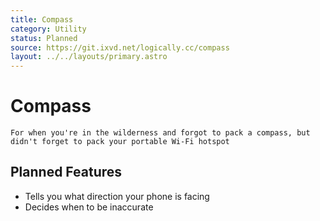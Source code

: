 ```yaml
---
title: Compass
category: Utility
status: Planned
source: https://git.ixvd.net/logically.cc/compass
layout: ../../layouts/primary.astro
---
```

# Compass
```For when you're in the wilderness and forgot to pack a compass, but didn't forget to pack your portable Wi-Fi hotspot```

## Planned Features
- Tells you what direction your phone is facing
- Decides when to be inaccurate